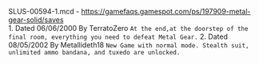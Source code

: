 SLUS-00594-1.mcd - https://gamefaqs.gamespot.com/ps/197909-metal-gear-solid/saves  
    1. Dated 06/06/2000 By TerratoZero `At the end,at the doorstep of the final room, everything you need to defeat Metal Gear.`
    2. Dated 08/05/2002 By Metallideth18 `New Game with normal mode. Stealth suit, unlimited ammo bandana, and tuxedo are unlocked.`